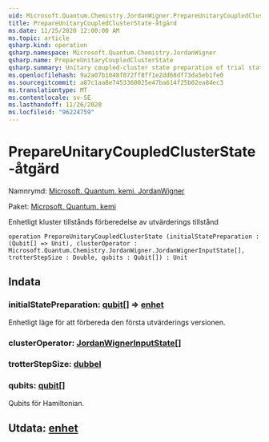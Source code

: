 ```yaml
---
uid: Microsoft.Quantum.Chemistry.JordanWigner.PrepareUnitaryCoupledClusterState
title: PrepareUnitaryCoupledClusterState-åtgärd
ms.date: 11/25/2020 12:00:00 AM
ms.topic: article
qsharp.kind: operation
qsharp.namespace: Microsoft.Quantum.Chemistry.JordanWigner
qsharp.name: PrepareUnitaryCoupledClusterState
qsharp.summary: Unitary coupled-cluster state preparation of trial state
ms.openlocfilehash: 9a2a07b1048f872ff8ff1e2dd68df73da5eb1fe0
ms.sourcegitcommit: a87c1aa8e7453360025e47ba614f25b02ea84ec3
ms.translationtype: MT
ms.contentlocale: sv-SE
ms.lasthandoff: 11/26/2020
ms.locfileid: "96224759"
---
```

# <a name="prepareunitarycoupledclusterstate-operation"></a>PrepareUnitaryCoupledClusterState-åtgärd

Namnrymd: [Microsoft. Quantum. kemi. JordanWigner](xref:Microsoft.Quantum.Chemistry.JordanWigner)

Paket: [Microsoft. Quantum. kemi](https://nuget.org/packages/Microsoft.Quantum.Chemistry)


Enhetligt kluster tillstånds förberedelse av utvärderings tillstånd

```qsharp
operation PrepareUnitaryCoupledClusterState (initialStatePreparation : (Qubit[] => Unit), clusterOperator : Microsoft.Quantum.Chemistry.JordanWigner.JordanWignerInputState[], trotterStepSize : Double, qubits : Qubit[]) : Unit
```


## <a name="input"></a>Indata

### <a name="initialstatepreparation--qubit--unit"></a>initialStatePreparation: [qubit](xref:microsoft.quantum.lang-ref.qubit)[] => [enhet](xref:microsoft.quantum.lang-ref.unit) 

Enhetligt läge för att förbereda den första utvärderings versionen.


### <a name="clusteroperator--jordanwignerinputstate"></a>clusterOperator: [JordanWignerInputState](xref:Microsoft.Quantum.Chemistry.JordanWigner.JordanWignerInputState)[]




### <a name="trotterstepsize--double"></a>trotterStepSize: [dubbel](xref:microsoft.quantum.lang-ref.double)




### <a name="qubits--qubit"></a>qubits: [qubit](xref:microsoft.quantum.lang-ref.qubit)[]

Qubits för Hamiltonian.



## <a name="output--unit"></a>Utdata: [enhet](xref:microsoft.quantum.lang-ref.unit)

